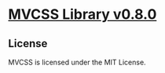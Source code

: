 # [MVCSS Library v0.8.0](http://mvcss.github.com/library)

## License
MVCSS is licensed under the MIT License.
